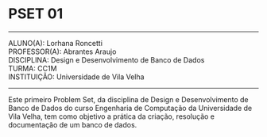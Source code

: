 # PSET 01
---
ALUNO(A): Lorhana Roncetti  
PROFESSOR(A): Abrantes Araujo  
DISCIPLINA: Design e Desenvolvimento de Banco de Dados  
TURMA: CC1M  
INSTITUIÇÃO: Universidade de Vila Velha

---
Este primeiro Problem Set, da disciplina de Design e Desenvolvimento de Banco de Dados do curso Engenharia de Computação da Universidade de Vila Velha, tem como objetivo a prática da criação, resolução e documentação de um banco de dados.

